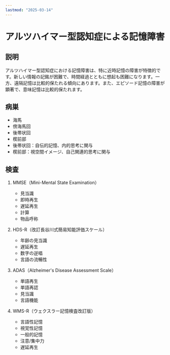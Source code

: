 ```yaml
---
lastmod: "2025-03-14"
---
```


# アルツハイマー型認知症による記憶障害

## 説明

アルツハイマー型認知症における記憶障害は、特に近時記憶の障害が特徴的です。新しい情報の記銘が困難で、時間経過とともに想起も困難になります。一方、遠隔記憶は比較的保たれる傾向にあります。また、エピソード記憶の障害が顕著で、意味記憶は比較的保たれます。

## 病巣

- 海馬
- 傍海馬回
- 後帯状回
- 楔前部
- 後帯状回：自伝的記憶、内的思考に関与
- 楔前部：視空間イメージ、自己関連的思考に関与

## 検査

1. MMSE（Mini-Mental State Examination）

   - 見当識
   - 即時再生
   - 遅延再生
   - 計算
   - 物品呼称

2. HDS-R（改訂長谷川式簡易知能評価スケール）

   - 年齢の見当識
   - 遅延再生
   - 数字の逆唱
   - 言語の流暢性

3. ADAS（Alzheimer's Disease Assessment Scale）

   - 単語再生
   - 単語再認
   - 見当識
   - 言語機能

4. WMS-R（ウェクスラー記憶検査改訂版）
   - 言語性記憶
   - 視覚性記憶
   - 一般的記憶
   - 注意/集中力
   - 遅延再生
